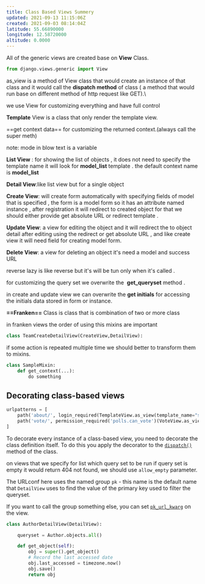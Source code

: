 ```yaml
---
title: Class Based Views Summery
updated: 2021-09-13 11:15:06Z
created: 2021-09-03 08:14:04Z
latitude: 55.66890000
longitude: 12.58720000
altitude: 0.0000
---
```


All of the generic views are created base on **View** Class.

```python
from django.views.generic import View
```

as_view is a method of View class that would create an instance of that class and it would call the **dispatch method** of class ( a method that would run base on different method of http request like GET).\

we use View for customizing everything and have full control

**Template** View is a class that only render the template view.

==get context data== for customizing the returned context.(always call the super meth)

note: mode in blow text is a variable

**List View** : for showing the list of objects , it does not need to specify the template name it will look for **model_list** template . the default context name is **model_list**

**Detail View**:like list view but for a single object

**Create View**: will create form automatically with specifying fields of model that is specified , the form is a model form so it has an attribute named instance , after registration it will redirect to created object for that we should either provide get absolute URL or redirect template .

**Update View**: a view for editing the object and it will redirect the to object detail after editing using the redirect or get absolute URL , and like create view it will need field for creating model form.

**Delete View**: a view for deleting an object it's need a model and success URL

reverse lazy is like reverse but it's will be tun only when it's called .

for customizing the query set we overwrite the  **get_queryset** method .

in create and update view we can overwrite the **get initials** for accessing the initials data stored in form or instance.

**==Franken==** Class is class that is combination of two or more class

in franken views the order of using this mixins are important

```python
class TeamCreateDetailView(CreateView,DetailView):
```

if some action is repeated multiple time we should better to transform them to mixins.

```python
class SampleMixin:
    def get_context(...):
        do something
```

## Decorating class-based views

```python
urlpatterns = [
    path('about/', login_required(TemplateView.as_view(template_name="secret.html"))),
    path('vote/', permission_required('polls.can_vote')(VoteView.as_view())),
]
```

To decorate every instance of a class-based view, you need to decorate the class definition itself. To do this you apply the decorator to the [`dispatch()`](https://docs.djangoproject.com/en/3.2/ref/class-based-views/base/#django.views.generic.base.View.dispatch "django.views.generic.base.View.dispatch") method of the class.

on views that we specify for list which query set to be run if query set is empty it would return 404 not found, we should use `allow_empty` parameter.

The URLconf here uses the named group `pk` \- this name is the default name that `DetailView` uses to find the value of the primary key used to filter the queryset.

If you want to call the group something else, you can set [`pk_url_kwarg`](https://docs.djangoproject.com/en/3.2/ref/class-based-views/mixins-single-object/#django.views.generic.detail.SingleObjectMixin.pk_url_kwarg "django.views.generic.detail.SingleObjectMixin.pk_url_kwarg") on the view.

```python
class AuthorDetailView(DetailView):

    queryset = Author.objects.all()

    def get_object(self):
        obj = super().get_object()
        # Record the last accessed date
        obj.last_accessed = timezone.now()
        obj.save()
        return obj
```